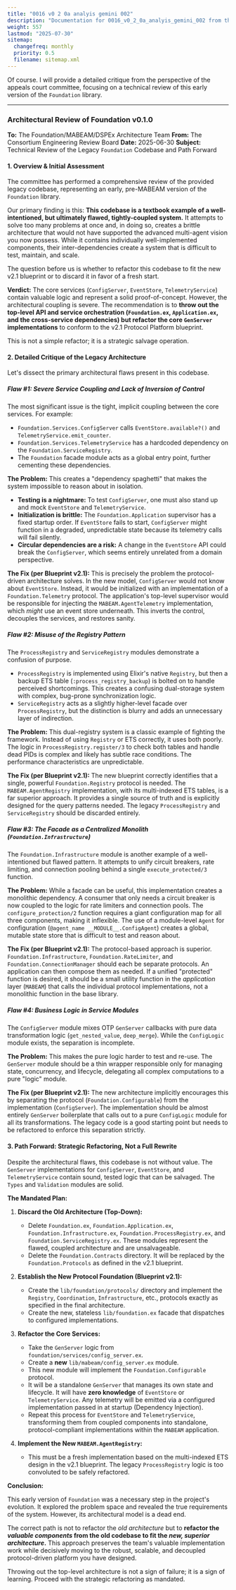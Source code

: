 ```yaml
---
title: "0016 v0 2 0a analyis gemini 002"
description: "Documentation for 0016_v0_2_0a_analyis_gemini_002 from the Foundation repository."
weight: 557
lastmod: "2025-07-30"
sitemap:
  changefreq: monthly
  priority: 0.5
  filename: sitemap.xml
---
```


Of course. I will provide a detailed critique from the perspective of the appeals court committee, focusing on a technical review of this early version of the `Foundation` library.

---

### **Architectural Review of Foundation v0.1.0**

**To:** The Foundation/MABEAM/DSPEx Architecture Team
**From:** The Consortium Engineering Review Board
**Date:** 2025-06-30
**Subject:** Technical Review of the Legacy `Foundation` Codebase and Path Forward

#### **1. Overview & Initial Assessment**

The committee has performed a comprehensive review of the provided legacy codebase, representing an early, pre-MABEAM version of the `Foundation` library.

Our primary finding is this: **This codebase is a textbook example of a well-intentioned, but ultimately flawed, tightly-coupled system.** It attempts to solve too many problems at once and, in doing so, creates a brittle architecture that would not have supported the advanced multi-agent vision you now possess. While it contains individually well-implemented components, their inter-dependencies create a system that is difficult to test, maintain, and scale.

The question before us is whether to refactor this codebase to fit the new v2.1 blueprint or to discard it in favor of a fresh start.

**Verdict:** The core services (`ConfigServer`, `EventStore`, `TelemetryService`) contain valuable logic and represent a solid proof-of-concept. However, the architectural coupling is severe. The recommendation is to **throw out the top-level API and service orchestration (`Foundation.ex`, `Application.ex`, and the cross-service dependencies) but refactor the core `GenServer` implementations** to conform to the v2.1 Protocol Platform blueprint.

This is not a simple refactor; it is a strategic salvage operation.

#### **2. Detailed Critique of the Legacy Architecture**

Let's dissect the primary architectural flaws present in this codebase.

##### **Flaw #1: Severe Service Coupling and Lack of Inversion of Control**

The most significant issue is the tight, implicit coupling between the core services. For example:

*   `Foundation.Services.ConfigServer` calls `EventStore.available?()` and `TelemetryService.emit_counter`.
*   `Foundation.Services.TelemetryService` has a hardcoded dependency on the `Foundation.ServiceRegistry`.
*   The `Foundation` facade module acts as a global entry point, further cementing these dependencies.

**The Problem:**
This creates a "dependency spaghetti" that makes the system impossible to reason about in isolation.
*   **Testing is a nightmare:** To test `ConfigServer`, one must also stand up and mock `EventStore` and `TelemetryService`.
*   **Initialization is brittle:** The `Foundation.Application` supervisor has a fixed startup order. If `EventStore` fails to start, `ConfigServer` might function in a degraded, unpredictable state because its telemetry calls will fail silently.
*   **Circular dependencies are a risk:** A change in the `EventStore` API could break the `ConfigServer`, which seems entirely unrelated from a domain perspective.

**The Fix (per Blueprint v2.1):**
This is precisely the problem the protocol-driven architecture solves. In the new model, `ConfigServer` would not know about `EventStore`. Instead, it would be initialized with an implementation of a `Foundation.Telemetry` protocol. The application's top-level supervisor would be responsible for injecting the `MABEAM.AgentTelemetry` implementation, which *might* use an event store underneath. This inverts the control, decouples the services, and restores sanity.

##### **Flaw #2: Misuse of the Registry Pattern**

The `ProcessRegistry` and `ServiceRegistry` modules demonstrate a confusion of purpose.

*   `ProcessRegistry` is implemented using Elixir's native `Registry`, but then a backup ETS table (`:process_registry_backup`) is bolted on to handle perceived shortcomings. This creates a confusing dual-storage system with complex, bug-prone synchronization logic.
*   `ServiceRegistry` acts as a slightly higher-level facade over `ProcessRegistry`, but the distinction is blurry and adds an unnecessary layer of indirection.

**The Problem:**
This dual-registry system is a classic example of fighting the framework. Instead of using `Registry` or ETS correctly, it uses both poorly. The logic in `ProcessRegistry.register/3` to check both tables and handle dead PIDs is complex and likely has subtle race conditions. The performance characteristics are unpredictable.

**The Fix (per Blueprint v2.1):**
The new blueprint correctly identifies that a single, powerful `Foundation.Registry` protocol is needed. The `MABEAM.AgentRegistry` implementation, with its multi-indexed ETS tables, is a far superior approach. It provides a single source of truth and is explicitly designed for the query patterns needed. The legacy `ProcessRegistry` and `ServiceRegistry` should be discarded entirely.

##### **Flaw #3: The Facade as a Centralized Monolith (`Foundation.Infrastructure`)**

The `Foundation.Infrastructure` module is another example of a well-intentioned but flawed pattern. It attempts to unify circuit breakers, rate limiting, and connection pooling behind a single `execute_protected/3` function.

**The Problem:**
While a facade can be useful, this implementation creates a monolithic dependency. A consumer that only needs a circuit breaker is now coupled to the logic for rate limiters and connection pools. The `configure_protection/2` function requires a giant configuration map for all three components, making it inflexible. The use of a module-level `Agent` for configuration (`@agent_name __MODULE__.ConfigAgent`) creates a global, mutable state store that is difficult to test and reason about.

**The Fix (per Blueprint v2.1):**
The protocol-based approach is superior. `Foundation.Infrastructure`, `Foundation.RateLimiter`, and `Foundation.ConnectionManager` should each be separate protocols. An application can then compose them as needed. If a unified "protected" function is desired, it should be a small utility function in the *application* layer (`MABEAM`) that calls the individual protocol implementations, not a monolithic function in the base library.

##### **Flaw #4: Business Logic in Service Modules**

The `ConfigServer` module mixes OTP `GenServer` callbacks with pure data transformation logic (`get_nested_value`, `deep_merge`). While the `ConfigLogic` module exists, the separation is incomplete.

**The Problem:**
This makes the pure logic harder to test and re-use. The `GenServer` module should be a thin wrapper responsible only for managing state, concurrency, and lifecycle, delegating all complex computations to a pure "logic" module.

**The Fix (per Blueprint v2.1):**
The new architecture implicitly encourages this by separating the protocol (`Foundation.Configurable`) from the implementation (`ConfigServer`). The implementation should be almost entirely `GenServer` boilerplate that calls out to a pure `ConfigLogic` module for all its transformations. The legacy code is a good starting point but needs to be refactored to enforce this separation strictly.

#### **3. Path Forward: Strategic Refactoring, Not a Full Rewrite**

Despite the architectural flaws, this codebase is not without value. The `GenServer` implementations for `ConfigServer`, `EventStore`, and `TelemetryService` contain sound, tested logic that can be salvaged. The `Types` and `Validation` modules are solid.

**The Mandated Plan:**

1.  **Discard the Old Architecture (Top-Down):**
    *   Delete `Foundation.ex`, `Foundation.Application.ex`, `Foundation.Infrastructure.ex`, `Foundation.ProcessRegistry.ex`, and `Foundation.ServiceRegistry.ex`. These modules represent the flawed, coupled architecture and are unsalvageable.
    *   Delete the `Foundation.Contracts` directory. It will be replaced by the `Foundation.Protocols` as defined in the v2.1 blueprint.

2.  **Establish the New Protocol Foundation (Blueprint v2.1):**
    *   Create the `lib/foundation/protocols/` directory and implement the `Registry`, `Coordination`, `Infrastructure`, etc., protocols exactly as specified in the final architecture.
    *   Create the new, stateless `lib/foundation.ex` facade that dispatches to configured implementations.

3.  **Refactor the Core Services:**
    *   Take the `GenServer` logic from `foundation/services/config_server.ex`.
    *   Create a **new** `lib/mabeam/config_server.ex` module.
    *   This new module will implement the `Foundation.Configurable` protocol.
    *   It will be a standalone `GenServer` that manages its own state and lifecycle. It will have **zero knowledge** of `EventStore` or `TelemetryService`. Any telemetry will be emitted via a configured implementation passed in at startup (Dependency Injection).
    *   Repeat this process for `EventStore` and `TelemetryService`, transforming them from coupled components into standalone, protocol-compliant implementations within the `MABEAM` application.

4.  **Implement the New `MABEAM.AgentRegistry`:**
    *   This must be a fresh implementation based on the multi-indexed ETS design in the v2.1 blueprint. The legacy `ProcessRegistry` logic is too convoluted to be safely refactored.

**Conclusion:**

This early version of `Foundation` was a necessary step in the project's evolution. It explored the problem space and revealed the true requirements of the system. However, its architectural model is a dead end.

The correct path is not to refactor the *old architecture* but to **refactor the *valuable components* from the old codebase to fit the *new, superior architecture*.** This approach preserves the team's valuable implementation work while decisively moving to the robust, scalable, and decoupled protocol-driven platform you have designed.

Throwing out the top-level architecture is not a sign of failure; it is a sign of learning. Proceed with the strategic refactoring as mandated.